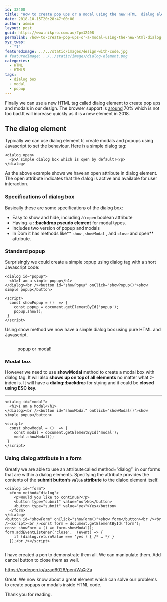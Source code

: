 ```yaml
---
id: 32408
title: "How to create pop ups or a modal using the new HTML  dialog element"
date: 2018-10-15T20:28:47+00:00
author: admin
layout: post
guid: https://www.nikpro.com.au/?p=32408
permalink: /how-to-create-pop-ups-or-a-modal-using-the-new-html-dialog-element/
xyz_twap:
  - "1"
featuredImage: ../../static/images/design-with-code.jpg
# featuredImage: ../../static/images/dialog-element.png
categories:
  - HTML
  - HTML5
tags:
  - dialog box
  - modal
  - popup
---
```


Finally we can use a new HTML tag called dialog element to create pop ups and modals in our design. The browser support is <a href="https://caniuse.com/#search=dialog" target="_blank" rel="noopener noreferrer">around</a> 70% which is not too bad.It will increase quickly as it is a new element in 2018.

## The dialog element

Typically we can use dialog element to create modals and popups using Javascript to set the behaviour. Here is a simple dialog tag:

```
<dialog open>
  <p>A simple dialog box which is open by default!</p>
</dialog>
```

As the above example shows we have an open attribute in dialog element. The open attribute indicates that the dialog is active and available for user interaction.

### Specifications of dialog box

Basically these are some specifications of the dialog box:

- Easy to show and hide, including an `open` boolean attribute
- Having  a **::backdrop pseudo element** for modal types.
- Includes two version of popup and modals
- In Dom it has methods like** `show` , `showModal` , and `close` and open** attribute.

### Standard popup

Surprisingly we could create a simple popup using dialog tag with a short Javascript code:

```
<dialog id="popup">
  <h1>I am a simple popup</h1>
</dialog><br /><button id="showPopup" onClick="showPopup()">show simple popup</button>

<script>
  const showPopup = ()  => {
    const popup = document.getElementById('popup');
    popup.show();
 }
</script>
```

Using show method we now have a simple dialog box using pure HTML and Javascript.<figure class="wp-block-image">

<img src="https://www.nikpro.com.auicon-popup.png" alt="" class="wp-image-32410" srcset="https://testgatsby.localicon-popup.png 284w, https://testgatsby.localicon-popup-150x150.png 150w" sizes="(max-width: 284px) 100vw, 284px" /> <figcaption>popup or modal!</figcaption></figure>

### Modal box

However we need to use **showModal** method to create a modal box with dialog tag. It will also **shows up on top of all elements** no matter what z-index is. It will have a **dialog::backdrop** for stying and it could be **closed using ESC key.**

---

```
<dialog id="modal">
  <h1>I am a Modal</h1>
</dialog><br /><button id="showModal" onClick="showModal()">show simple popup</button>

<script>
  const showModal = ()  => {
    const modal = document.getElementById('modal');
    modal.showModal();
 }
</script>
```

### Using dialog attribute in a form

Greatly we are able to use an attribute called method=&#8221;dialog&#8221;  in our forms that are within a dialog elements. Specifying the attribute provides the contents of the **submit button&#8217;s `value` attribute** to the dialog element itself.

```
<dialog id="form">
  <form method="dialog">
    <p>Would you like to continue?</p>
    <button type="submit" value="no">No</button>
    <button type="submit" value="yes">Yes</button>
  </form>
</dialog>
<button id="showForm" onClick="showForm()">show form</button><br /><br /><script><br />const form = document.getElementById('form');
const showForm = () => form.showModal();
form.addEventListener('close',  (event) => {
    if (dialog.returnValue === 'yes') { /* … */ }
  });<br /></script>


```

I have created a pen to demonstrate them all. We can manipulate them. Add cancel button to close them as well.

https://codepen.io/azad6026/pen/WaXrZa

Great. We now know about a great element which can solve our problems to create popups or modals inside HTML code.

Thank you for reading.
